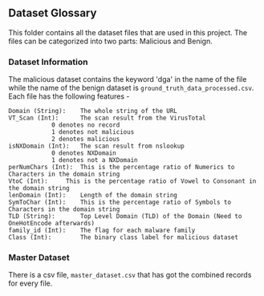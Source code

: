 ## Dataset Glossary

This folder contains all the dataset files that are used in this project. The files can be categorized into two parts: Malicious and Benign.

### Dataset Information

The malicious dataset contains the keyword 'dga' in the name of the file while the name of the benign dataset is `ground_truth_data_processed.csv`. Each file has the following features -

```
Domain (String):	The whole string of the URL
VT_Scan (Int): 		The scan result from the VirusTotal
			0 denotes no record
			1 denotes not malicious
			2 denotes malicious
isNXDomain (Int): 	The scan result from nslookup
			0 denotes NXDomain
			1 denotes not a NXDomain
perNumChars (Int):	This is the percentage ratio of Numerics to Characters in the domain string
VtoC (Int):		This is the percentage ratio of Vowel to Consonant in the domain string
lenDomain (Int):	Length of the domain string
SymToChar (Int):	This is the percentage ratio of Symbols to Characters in the domain string
TLD (String):		Top Level Domain (TLD) of the Domain (Need to OneHotEncode afterwards)
family_id (Int):	The flag for each malware family
Class (Int):		The binary class label for malicious dataset
```

### Master Dataset
There is a csv file, `master_dataset.csv` that has got the combined records for every file.
